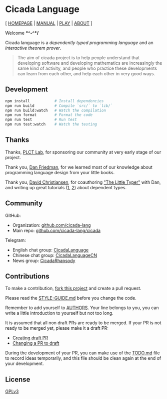 # Cicada Language

[ [HOMEPAGE](https://cicada-lang.org)
| [MANUAL](https://readonly.link/manuals/cicada-lang/cicada)
| [PLAY](https://cicada-lang.org/playground)
| [ABOUT](https://cicada-lang.org/about) ]

Welcome **\*^-^\*/**

Cicada language is a _dependently typed programming language_ and an _interactive theorem prover_.

> The aim of cicada project is to help people understand that
> developing software and developing mathematics
> are increasingly the same kind of activity,
> and people who practice these developments
> can learn from each other, and help each other in very good ways.

## Development

```sh
npm install           # Install dependencies
npm run build         # Compile `src/` to `lib/`
npm run build:watch   # Watch the compilation
npm run format        # Format the code
npm run test          # Run test
npm run test:watch    # Watch the testing
```

## Thanks

Thanks, [PLCT Lab](https://github.com/plctlab), for sponsoring our community at very early stage of our project.

Thank you, [Dan Friedman](https://www.cs.indiana.edu/~dfried), for we learned most of our knowledge about programming language design from your little books.

Thank you, [David Christiansen](https://davidchristiansen.dk), for coauthoring ["The Little Typer"](https://mitpress.mit.edu/9780262536431/the-little-typer) with Dan, and writing up great tutorials ([1](https://davidchristiansen.dk/tutorials/nbe), [2](https://davidchristiansen.dk/tutorials/implementing-types-hs.pdf)) about dependent types.

## Community

GitHub:

- Organization: [github.com/cicada-lang](https://github.com/cicada-lang)
- Main repo: [github.com/cicada-lang/cicada](https://github.com/cicada-lang/cicada)

Telegram:

- English chat group: [CicadaLanguage](https://t.me/CicadaLanguage)
- Chinese chat group: [CicadaLanguageCN](https://t.me/CicadaLanguageCN)
- News group: [CicadaRhapsody](https://t.me/CicadaRhapsody)

## Contributions

To make a contribution,
[fork this project](https://github.com/cicada-lang/cicada/fork)
and create a pull request.

Please read the [STYLE-GUIDE.md](STYLE-GUIDE.md) before you change the code.

Remember to add yourself to [AUTHORS](AUTHORS).
Your line belongs to you, you can write a little
introduction to yourself but not too long.

It is assumed that all non draft PRs are ready to be merged.
If your PR is not ready to be merged yet, please make it a draft PR:

- [Creating draft PR](https://github.blog/2019-02-14-introducing-draft-pull-requests)
- [Changing a PR to draft](https://docs.github.com/en/pull-requests/collaborating-with-pull-requests/proposing-changes-to-your-work-with-pull-requests/changing-the-stage-of-a-pull-request)

During the development of your PR, you can make use of
the [TODO.md](TODO.md) file to record ideas temporarily,
and this file should be clean again at the end of your development.

## License

[GPLv3](LICENSE)
